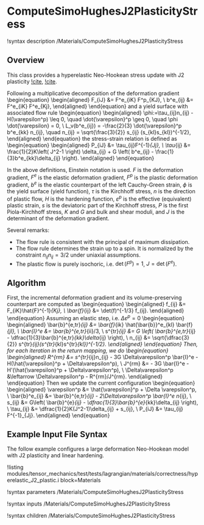 # ComputeSimoHughesJ2PlasticityStress

!syntax description /Materials/ComputeSimoHughesJ2PlasticityStress

## Overview

This class provides a hyperelastic Neo-Hookean stress update with J2 plasticity [!cite](simo2006computational), [!cite](borden2016phase).

Following a multiplicative decomposition of the deformation gradient
\begin{equation}
  \begin{aligned}
    F_{iJ} &= F^e_{iK} F^p_{KJ}, \\
    b^e_{ij} &= F^e_{iK} F^e_{Kj},
  \end{aligned}
\end{equation}
and a yield surface with associated flow rule
\begin{equation}
  \begin{aligned}
    \phi:=\tau_{ij}n_{ij} - H(\varepsilon^p) \leq 0, \quad \dot{\varepsilon}^p \geq 0, \quad \phi \dot{\varepsilon} = 0, \\
    L_v(b^e_{ij}) = -\frac{2}{3} \dot{\varepsilon}^p b^e_{kk} n_{ij}, \quad n_{ij} = \sqrt{\frac{3}{2}} s_{ij} (s_{kl}s_{kl})^{-1/2},
  \end{aligned}
\end{equation}
the stress-strain relation is defined as
\begin{equation}
  \begin{aligned}
    P_{iJ} &= \tau_{ij}F^{-1}_{Jj}, \\
    \tau_{ij} &= \frac{1}{2}K\left( J^2-1 \right) \delta_{ij} + G \left( b^e_{ij} - \frac{1}{3}b^e_{kk}\delta_{ij} \right).
  \end{aligned}
\end{equation}

In the above definitions, Einstein notation is used. $F$ is the deformation gradient, $F^e$ is the elastic deformation gradient, $F^p$ is the plastic deformation gradient, $b^e$ is the elastic counterpart of the left Cauchy-Green strain, $\phi$ is the yield surface (yield function), $\tau$ is the Kirchhoff stress, $n$ is the direction of plastic flow, $H$ is the hardening function, $\varepsilon^p$ is the effective (equivalent) plastic strain, $s$ is the deviatoric part of the Kirchhoff stress, $P$ is the first Piola-Kirchhoff stress, $K$ and $G$ and bulk and shear moduli, and $J$ is the determinant of the deformation gradient.

Several remarks:

- The flow rule is consistent with the principal of maximum dissipation.
- The flow rule determines the strain up to a spin. It is normalized by the constraint $n_{ij}n_{ij} = 3/2$ under uniaxial assumptions.
- The plastic flow is purely isochoric, i.e. $\det(F^p) = 1$, $J = \det(F^e)$.

## Algorithm

First, the incremental deformation gradient and its volume-preserving counterpart are computed as
\begin{equation}
  \begin{aligned}
    f_{ij} &= F_{iK}\hat{F}^{-1}_{Kj}, \\
    \bar{f}_{ij} &= \det(f)^{-1/3} f_{ij}.
  \end{aligned}
\end{equation}
Assuming an elastic step, i.e. $\Delta \varepsilon^p = 0$
\begin{equation}
  \begin{aligned}
    \bar{b}^{e,tr}_{ij} &= \bar{f}_{ik} \hat{\bar{b}}^e_{kl} \bar{f}_{jl}, \\
    \bar{I}^e &= \bar{b}^{e,tr}_{ii}/3, \\
    s^{tr}_{ij} &= G \left( \bar{b}^{e,tr}_{ij} - \dfrac{1}{3}\bar{b}^{e,tr}_{kk}\delta_{ij} \right), \\
    n_{ij} &= \sqrt{\dfrac{3}{2}} s^{tr}_{ij}(s^{tr}_{kl}s^{tr}_{kl})^{-1/2}.
  \end{aligned}
\end{equation}
Then, for each iteration in the return mapping, we do
\begin{equation}
  \begin{aligned}
    R^{rm} &= s^{tr}_{ij}n_{ij} - 3G \Delta\varepsilon^p \bar{I}^e - H(\hat{\varepsilon}^p + \Delta\varepsilon^p), \\
    J^{rm} &= - 3G \bar{I}^e - H'(\hat{\varepsilon}^p + \Delta\varepsilon^p), \\
    \Delta\varepsilon^p &\leftarrow \Delta\varepsilon^p - R^{rm}/J^{rm}.
  \end{aligned}
\end{equation}
Then we update the current configuration
\begin{equation}
  \begin{aligned}
    \varepsilon^p &= \hat{\varepsilon}^p + \Delta \varepsilon^p, \\
    \bar{b}^e_{ij} &= \bar{b}^{e,tr}_{ij} - 2\Delta\varepsilon^p \bar{I}^e n_{ij}, \\
    s_{ij} &= G\left( \bar{b}^{e}_{ij} - \dfrac{1}{3}\bar{b}^{e}_{kk}\delta_{ij} \right), \\
    \tau_{ij} &= \dfrac{1}{2}K(J^2-1)\delta_{ij} + s_{ij}, \\
    P_{iJ} &= \tau_{ij} F^{-1}_{Jj}.
  \end{aligned}
\end{equation}

## Example Input File Syntax

The follow example configures a large deformation Neo-Hookean model with J2 plasticity and linear hardening.

!listing modules/tensor_mechanics/test/tests/lagrangian/materials/correctness/hyperelastic_J2_plastic.i
         block=Materials

!syntax parameters /Materials/ComputeSimoHughesJ2PlasticityStress

!syntax inputs /Materials/ComputeSimoHughesJ2PlasticityStress

!syntax children /Materials/ComputeSimoHughesJ2PlasticityStress
